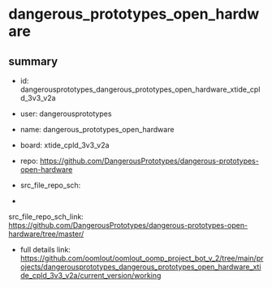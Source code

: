 # dangerous_prototypes_open_hardware
 
## summary 
* id: dangerousprototypes_dangerous_prototypes_open_hardware_xtide_cpld_3v3_v2a
* user: dangerousprototypes
* name: dangerous_prototypes_open_hardware
* board: xtide_cpld_3v3_v2a
* repo: https://github.com/DangerousPrototypes/dangerous-prototypes-open-hardware



* src_file_repo_sch: 
*
 src_file_repo_sch_link: https://github.com/DangerousPrototypes/dangerous-prototypes-open-hardware/tree/master/
* full details link: https://github.com/oomlout/oomlout_oomp_project_bot_v_2/tree/main/projects/dangerousprototypes_dangerous_prototypes_open_hardware_xtide_cpld_3v3_v2a/current_version/working  






